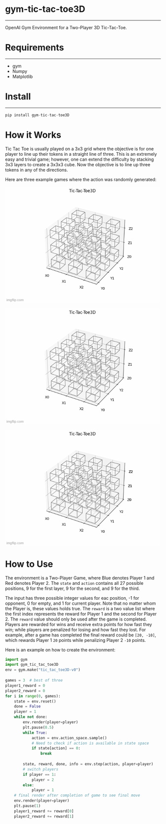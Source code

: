 # gym-tic-tac-toe3D
-------------------
OpenAI Gym Environment for a Two-Player 3D Tic-Tac-Toe.

# Requirements
----------------
- gym
- Numpy
- Matplotlib

# Install
----------------------
```python
pip install gym-tic-tac-toe3D
```
# How it Works
Tic Tac Toe is usually played on a 3x3 grid where the objective is for one player to line up their tokens in a straight line of three. This is an extremely easy and trivial game; however, one can extend the difficulty by stacking 3x3 layers to create a 3x3x3 cube. Now the objective is to line up three tokens in any of the directions. 

Here are three example games where the action was randomly generated:

![Game 1](ex1.gif)

![Game 2](ex2.gif)

![Game 3](ex3.gif)

# How to Use

The environment is a Two-Player Game, where Blue denotes Player 1 and Red denotes Player 2. The `state` and `action`  contains all 27 possible positions, 9 for the first layer, 9 for the second, and 9 for the third.

The input has three possible integer values for eac position, -1 for opponent, 0 for empty, and 1 for current player. Note that no matter whom the Player is, these values holds true. The `reward` is a two value list where the first index represents the reward for Player 1 and the second for Player 2. The `reward` value should only be used after the game is completed. Players are rewarded for wins and receive extra points for how fast they win; while players are penalized for losing and how fast they lost. For example, after a game has completed the final reward could be `[20, -10]`, which rewards Player 1 `20` points while penalizing Player 2 `-10` points.

Here is an example on how to create the environment:

```python
import gym
import gym_tic_tac_toe3D
env = gym.make("tic_tac_toe3D-v0")

games = 3  # best of three
player1_reward = 0
player2_reward = 0
for i in range(0, games):
    state = env.reset()
    done = False
    player = 1
    while not done:
        env.render(player=player)
        plt.pause(0.5)
        while True:
            action = env.action_space.sample()
            # Need to check if action is available in state space
            if state[action] == 0:  
                break
    
        state, reward, done, info = env.step(action, player=player)
        # switch players
        if player == 1:
            player = 2
        else:
            player = 1
    # final render after completion of game to see final move
    env.render(player=player)
    plt.pause(1)
    player1_reward += reward[0]
    player2_reward += reward[1]
    
    
```
